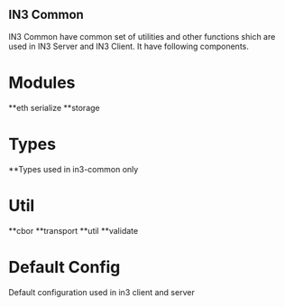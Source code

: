 ## IN3 Common
IN3 Common have common set of utilities and other functions shich are used in IN3 Server and IN3 Client. It have following components.

# Modules
 **eth serialize 
 **storage

# Types
 **Types used in in3-common only

# Util
 **cbor
 **transport
 **util
 **validate

# Default Config
 Default configuration used in in3 client and server
 

